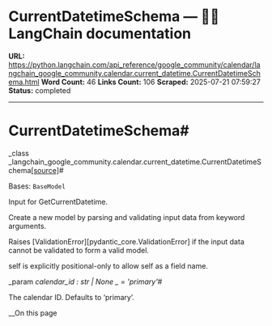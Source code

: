 # CurrentDatetimeSchema — 🦜🔗 LangChain  documentation

**URL:** https://python.langchain.com/api_reference/google_community/calendar/langchain_google_community.calendar.current_datetime.CurrentDatetimeSchema.html
**Word Count:** 46
**Links Count:** 106
**Scraped:** 2025-07-21 07:59:27
**Status:** completed

---

# CurrentDatetimeSchema\#

_class _langchain\_google\_community.calendar.current\_datetime.CurrentDatetimeSchema[\[source\]](https://python.langchain.com/api_reference/_modules/langchain_google_community/calendar/current_datetime.html#CurrentDatetimeSchema)\#     

Bases: `BaseModel`

Input for GetCurrentDatetime.

Create a new model by parsing and validating input data from keyword arguments.

Raises \[ValidationError\]\[pydantic\_core.ValidationError\] if the input data cannot be validated to form a valid model.

self is explicitly positional-only to allow self as a field name.

_param _calendar\_id _: str | None_ _ = 'primary'_\#     

The calendar ID. Defaults to ‘primary’.

__On this page